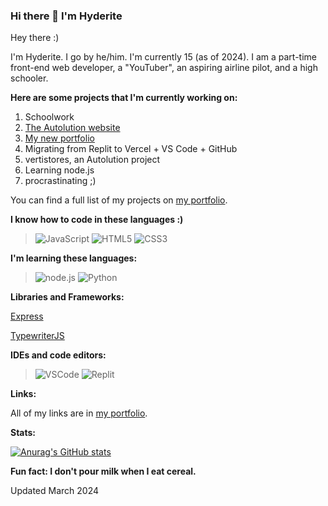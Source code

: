 ### Hi there 👋 I'm **Hyderite**

<!--
**Hyderite/Hyderite** is a ✨ _special_ ✨ repository because its `README.md` (this file) appears on your GitHub profile.

Here are some ideas to get you started:

- 🔭 I’m currently working on ...
- 🌱 I’m currently learning ...
- 👯 I’m looking to collaborate on ...
- 🤔 I’m looking for help with ...
- 💬 Ask me about ...
- 📫 How to reach me: ...
- 😄 Pronouns: ...
- ⚡ Fun fact: ...
-->

Hey there :)

I'm Hyderite. I go by he/him. I'm currently 15 (as of 2024). I am a part-time front-end web developer, a "YouTuber", an aspiring airline pilot, and a high schooler. 

**Here are some projects that I'm currently working on:**

1. Schoolwork
2. [The Autolution website](https://autolution.vercel.app/)
3. [My new portfolio](https://new.hyderite.dev/)
4. Migrating from Replit to Vercel + VS Code + GitHub
5. vertistores, an Autolution project
6. Learning node.js
7. procrastinating ;)

You can find a full list of my projects on [my portfolio](https://hyderite.dev/).

**I know how to code in these languages :)**

> ![JavaScript](https://img.shields.io/badge/JavaScript-F7DF1E?style=for-the-badge&logo=javascript&logoColor=black)
> ![HTML5](https://img.shields.io/badge/html5-%23E34F26.svg?style=for-the-badge&logo=html5&logoColor=white)
> ![CSS3](https://img.shields.io/badge/CSS3-blue?style=for-the-badge&logo=css3&logoColor=white)

**I'm learning these languages:**

> ![node.js](https://img.shields.io/badge/node.js-43853D?style=for-the-badge&logo=node.js&logoColor=white)
> ![Python](https://img.shields.io/badge/python-3670A0?style=for-the-badge&logo=python&logoColor=ffdd54)

**Libraries and Frameworks:**

[Express](https://expressjs.com/)

[TypewriterJS](https://www.npmjs.com/package/typewriter-effect)

**IDEs and code editors:**

> ![VSCode](https://img.shields.io/badge/VSCode-blue?style=for-the-badge&logo=visualstudiocode)
> ![Replit](https://img.shields.io/badge/Replit-black?style=for-the-badge&logo=replit)

**Links:**

All of my links are in [my portfolio](https://hyderite.dev/#footer).

**Stats:**

[![Anurag's GitHub stats](https://github-readme-stats.vercel.app/api?username=Hyderite&theme=shadow_red&bg_color=000000)](https://github.com/anuraghazra/github-readme-stats)

**Fun fact: I don't pour milk when I eat cereal.**

Updated March 2024
